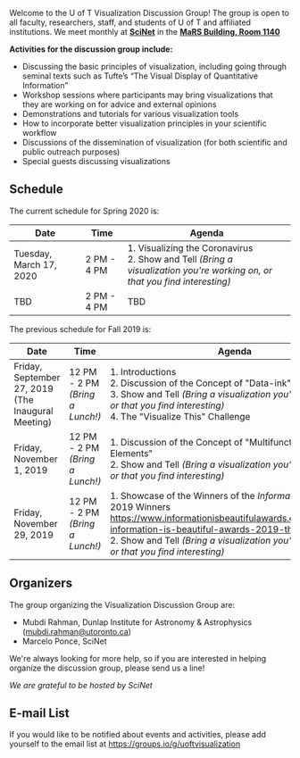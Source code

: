 Welcome to the U of T Visualization Discussion Group! The group is open to all faculty, researchers, staff, and students of U of T and affiliated institutions. We meet monthly at **[SciNet](http://www.scinet.utoronto.ca/)** in the **[MaRS Building, Room 1140](https://www.scinethpc.ca/contact-us/)**

**Activities for the discussion group include:**

* Discussing the basic principles of visualization, including going through seminal texts such as Tufte’s “The Visual Display of Quantitative Information”
* Workshop sessions where participants may bring visualizations that they are working on for advice and external opinions
* Demonstrations and tutorials for various visualization tools
* How to incorporate better visualization principles in your scientific workflow
* Discussions of the dissemination of visualization (for both scientific and public outreach purposes)
* Special guests discussing visualizations

## Schedule
The current schedule for Spring 2020 is:

| Date | Time | Agenda |
| --- | --- | --- |
| Tuesday, March 17, 2020<br> | 2 PM - 4 PM  |  1. Visualizing the Coronavirus <br> 2. Show and Tell _(Bring a visualization you're working on, or that you find interesting)_ <br>  |
| TBD<br> | 2 PM - 4 PM  |  TBD  |


The previous schedule for Fall 2019 is:

| Date | Time | Agenda |
| --- | --- | --- |
| Friday, September 27, 2019<br> (The Inaugural Meeting)  | 12 PM - 2 PM _(Bring a Lunch!)_ |  1. Introductions <br> 2. Discussion of the Concept of "Data-ink" <br> 3. Show and Tell _(Bring a visualization you're working on, or that you find interesting)_ <br> 4. The "Visualize This" Challenge |
| Friday, November 1, 2019  | 12 PM - 2 PM _(Bring a Lunch!)_ |  1. Discussion of the Concept of "Multifunctioning Data Elements" <br> 2. Show and Tell _(Bring a visualization you're working on, or that you find interesting)_ <br>  |
| Friday, November 29, 2019  | 12 PM - 2 PM _(Bring a Lunch!)_ | 1. Showcase of the Winners of the _Information is Beautiful_ 2019 Winners <https://www.informationisbeautifulawards.com/news/485-information-is-beautiful-awards-2019-the-winners> <br> 2. Show and Tell _(Bring a visualization you're working on, or that you find interesting)_ <br> |


## Organizers
The group organizing the Visualization Discussion Group are:
* Mubdi Rahman, Dunlap Institute for Astronomy & Astrophysics (<mubdi.rahman@utoronto.ca>)
* Marcelo Ponce, SciNet

We're always looking for more help, so if you are interested in helping organize the discussion group, please send us a line! 

*We are grateful to be hosted by SciNet*

## E-mail List
If you would like to be notified about events and activities, please add yourself to the email list at <https://groups.io/g/uoftvisualization>
